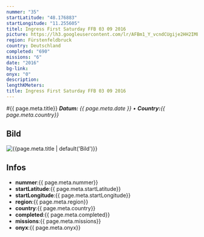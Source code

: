 ```yaml
---
nummer: "35"
startLatitude: "48.176883"
startLongitude: "11.255605"
titel: Ingress First Saturday FFB 03 09 2016
picture: https://lh3.googleusercontent.com/lr/AFBm1_Y_vcndCUgije2HH2IMEp6EfnqjhEpxyf1efFrwh72BSlrpMLqQykD2Ki8nU6K2RR43Za1Slwh2CziwUzQSwU7CXN4snGU9LNlSWK2M7UXBNEGeqNlfSclCL9M-EeyH2IrseJktAf0bYSNIL9XzsyofJNOzUWMVQEDrbI-l80spXaRy7pFmDSLyUGnji1qVDQtw4wCalRYlWoF4OE8BPbxasVBgApeUFsCnu6g2F0RAl8-FMTIzDQ2C_dhLtaFGkADB_gaXa9kJtdh0i6TIHAq-F5id6uWzddEQb7GG2jP147GeptD2Muw-hz56UBkjrEhY7GAwTcIUiAbm_bLJzaUINRu1_TEAXgc2MK9-CGFFZKmK6AEwZx2EaaHUDMFQCM7uUw6LWybyvfLzM7PKvQFmccOc-tkmPhAV0TtNnwCS6pOBA5PiPZUgl1l7Hd3etEDR5h48xXPp32pBXZvioRyS-8vhnZf9NKruoJIDGxgOo6NH9K0spVuNrhUg2YcXv8y0ktolrmlYcEgH0sT7aXZM2F9WMpZd7pMIlbvSSueT_kc0PYBuTF6zkqv5gPx-ICoAXk3u_uoQ39eLHFhvLU9DVAjI0YSN8q0vPoWTSGPbuWeoMTJ9W7tk40K4oXJEbBrY2a1uFcrpSXk1b8gFWvHX02qvht1fjSUeuJqScaJ4N3-4SnZ3koo3zjsddpRx9YTVPIKMpC_cXrEenwKXYcweALbOfxXIDXKqMAwW4lUek4s_J4AtejfYgk6ZiiUNbi4MYmToGffkM1Xlzaw7qIF8QmJ8oXk__BcS403DUwLS-WqNkU30dBkA5s0bYofDEf1iSy8VY-ho9QJo6pufJOtIjpW2aPWANF3V
region: Fürstenfeldbruck
country: Deutschland
completed: "690"
missions: "6"
date: "2016"
bg-link: 
onyx: "0"
description: 
lengthKMeters: 
title: Ingress First Saturday FFB 03 09 2016
---
```


#{{ page.meta.title}}
_**Datum:** {{ page.meta.date }} • **Country:**{{ page.meta.country}}_

## Bild
![{{page.meta.title | default('Bild')}}]({{page.meta.picture}})

## Infos
- **nummer**:{{ page.meta.nummer}}
- **startLatitude**:{{ page.meta.startLatitude}}
- **startLongitude**:{{ page.meta.startLongitude}}
- **region**:{{ page.meta.region}}
- **country**:{{ page.meta.country}}
- **completed**:{{ page.meta.completed}}
- **missions**:{{ page.meta.missions}}
- **onyx**:{{ page.meta.onyx}}


